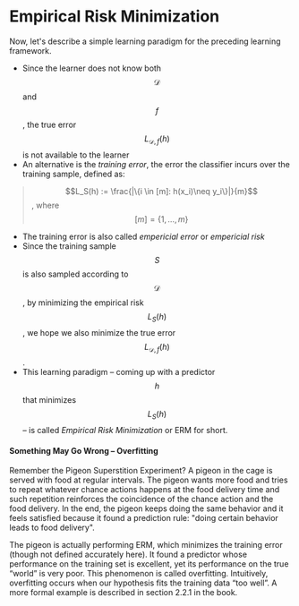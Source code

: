 # Empirical Risk Minimization
Now, let's describe a simple learning paradigm for the preceding learning framework.

* Since the learner does not know both $$\mathcal{D}$$ and $$f$$, the true error $$L_{ \mathcal{D},f}(h)$$ is not available to the learner
* An alternative is the *training error*, the error the classifier incurs over the training sample, defined as:
> $$L_S(h) := \frac{|\{i \in [m]: h(x_i)\neq y_i\}|}{m}$$, where $$[m]=\{1,\dots,m\}$$
* The training error is also called *empericial error* or *empericial risk*
* Since the training sample $$S$$ is also sampled according to $$ \mathcal{D}$$, by minimizing the empirical risk $$L_S(h)$$, we hope we also minimize the true error $$L_{ \mathcal{D},f}(h)$$. 
* This learning paradigm – coming up with a predictor $$h$$ that minimizes $$L_S(h)$$ – is called *Empirical Risk Minimization* or ERM for short.

#### Something May Go Wrong – Overfitting
Remember the Pigeon Superstition Experiment? A pigeon in the cage is served with food at regular intervals. The pigeon wants more food and tries to repeat whatever chance actions happens at the food delivery time and such repetition reinforces the coincidence of the chance action and the food delivery. In the end, the pigeon keeps doing the same behavior and it feels satisfied because it found a prediction rule: "doing certain behavior leads to food delivery".

The pigeon is actually performing ERM, which minimizes the training error (though not defined accurately here). It found a predictor whose performance on the training set is excellent, yet its performance on the true “world” is very poor. This phenomenon is called overfitting. Intuitively, overfitting occurs when our hypothesis fits the training data “too well”. A more formal example is described in section 2.2.1 in the book.

